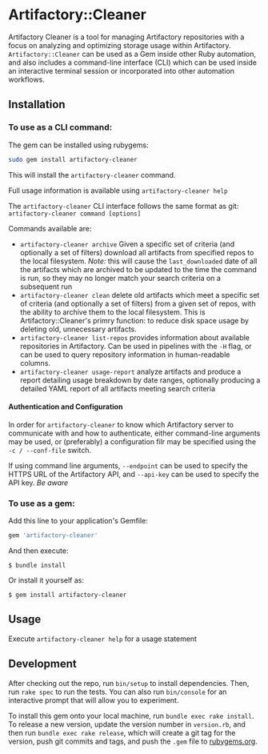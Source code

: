 # Artifactory::Cleaner

Artifactory Cleaner is a tool for managing Artifactory repositories with a focus on analyzing and optimizing storage
usage within Artifactory. `Artifactory::Cleaner` can be used as a Gem inside other Ruby automation, and also includes
a command-line interface (CLI) which can be used inside an interactive terminal session or incorporated into other
automation workflows.

## Installation

### To use as a CLI command:

The gem can be installed using rubygems:

```bash
sudo gem install artifactory-cleaner
```

This will install the `artifactory-cleaner` command. 

Full usage information is available using `artifactory-cleaner help`

The `artifactory-cleaner` CLI interface follows the same format as git: `artifactory-cleaner command [options]`

Commands available are:

 * `artifactory-cleaner archive` Given a specific set of criteria (and optionally a set of filters) download all artifacts
   from specified repos to the local filesystem. *Note:* this will cause the `last_downloaded` date of all the artifacts
   which are archived to be updated to the time the command is run, so they may no longer match your search criteria on
   a subsequent run
 * `artifactory-cleaner clean` delete old artifacts which meet a specific set of criteria (and optionally a set of filters)
   from a given set of repos, with the ability to archive them to the local filesystem. This is Artifactory::Cleaner's 
   primry function: to reduce disk space usage by deleting old, unnecessary artifacts.
 * `artifactory-cleaner list-repos` provides information about available repositories in Artifactory. Can be used in
   pipelines with the `-H` flag, or can be used to query repository information in human-readable columns.
 * `artifactory-cleaner usage-report` analyze artifacts and produce a report detailing usage breakdown by date ranges,
   optionally producing a detailed YAML report of all artifacts meeting search criteria

#### Authentication and Configuration

In order for `artifactory-cleaner` to know which Artifactory server to communicate with and how to authenticate, either
command-line arguments may be used, or (preferably) a configuration filr may be specified using the `-c / --conf-file`
switch.

If using command line arguments, `--endpoint` can be used to specify the HTTPS URL of the Artifactory API, and `--api-key`
can be used to specify the API key. *Be aware* 

### To use as a gem:
Add this line to your application's Gemfile:

```ruby
gem 'artifactory-cleaner'
```

And then execute:

    $ bundle install

Or install it yourself as:

    $ gem install artifactory-cleaner

## Usage

Execute `artifactory-cleaner help` for a usage statement

## Development

After checking out the repo, run `bin/setup` to install dependencies. Then, run `rake spec` to run the tests.
You can also run `bin/console` for an interactive prompt that will allow you to experiment.

To install this gem onto your local machine, run `bundle exec rake install`. To release a new version, update the 
version number in `version.rb`, and then run `bundle exec rake release`, which will create a git tag for the version, 
push git commits and tags, and push the `.gem` file to [rubygems.org](https://rubygems.org).

